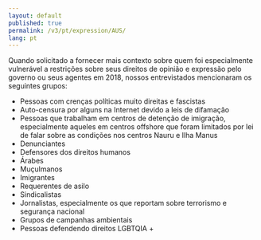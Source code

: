 ```yaml
---
layout: default
published: true
permalink: /v3/pt/expression/AUS/
lang: pt
---
```


Quando solicitado a fornecer mais contexto sobre quem foi especialmente vulnerável a restrições sobre seus direitos de opinião e expressão pelo governo ou seus agentes em 2018, nossos entrevistados mencionaram os seguintes grupos:
- Pessoas com crenças políticas muito direitas e fascistas
- Auto-censura por alguns na Internet devido a leis de difamação
- Pessoas que trabalham em centros de detenção de imigração, especialmente aqueles em centros offshore que foram limitados por lei de falar sobre as condições nos centros Nauru e Ilha Manus
- Denunciantes
- Defensores dos direitos humanos
- Árabes
- Muçulmanos
- Imigrantes
- Requerentes de asilo
- Sindicalistas
- Jornalistas, especialmente os que reportam sobre terrorismo e segurança nacional
- Grupos de campanhas ambientais
- Pessoas defendendo direitos LGBTQIA +

